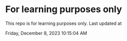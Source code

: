 # For learning purposes only
This repo is for learning purposes only.
Last updated at

Friday, December 8, 2023 10:15:04 AM

